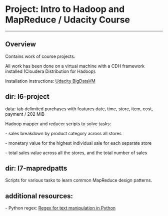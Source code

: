 # Project: Intro to Hadoop and MapReduce / Udacity Course
---


## Overview
Contains work of course projects.

All work has been done on a virtual machine with a CDH framework installed (Cloudera Distribution for Hadoop).

Installation instructions: <a href='https://d20vrrgs8k4bvw.cloudfront.net/documents/en-IN/BigDataVM.pdf'>Udacity BigDataVM</a>


## dir: l6-project

data: tab delimited purchases with features date, time, store, item, cost, payment / 202 MiB

Hadoop mapper and reducer scripts to solve tasks:

\- sales breakdown by product category across all stores

\- monetary value for the highest individual sale for each separate store

\- total sales value across all the stores, and the total number of sales

## dir: l7-mapredpatts

Scripts for various tasks to learn common MapReduce design patterns.


## additional resources:

\- Python regex: <a href = 'https://stackabuse.com/using-regex-for-text-manipulation-in-python/'>Regex for text manipulation in Python</a>

